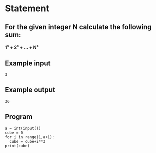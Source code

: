 # Statement
## For the given integer N calculate the following sum:

#### 1³ + 2³ + ... + N³

## Example input
```
3
```
## Example output
```
36
```
## Program
```
a = int(input())
cube = 0
for i in range(1,a+1):
  cube = cube+i**3
print(cube)

```
